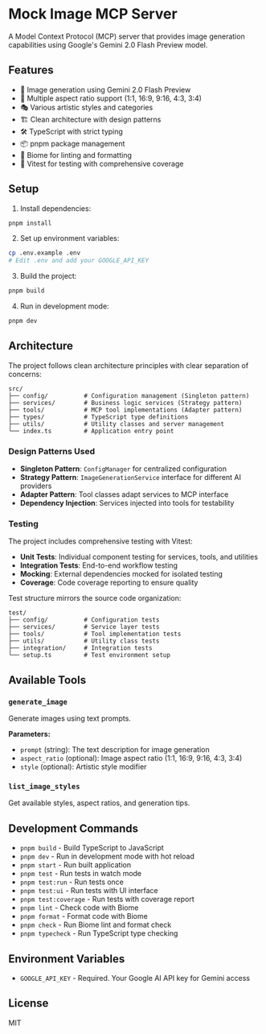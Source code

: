 # Mock Image MCP Server

A Model Context Protocol (MCP) server that provides image generation capabilities using Google's Gemini 2.0 Flash Preview model.

## Features

- 🎨 Image generation using Gemini 2.0 Flash Preview
- 📐 Multiple aspect ratio support (1:1, 16:9, 9:16, 4:3, 3:4)
- 🎭 Various artistic styles and categories
- 🏗️ Clean architecture with design patterns
- 🛠️ TypeScript with strict typing
- 📦 pnpm package management
- 🔧 Biome for linting and formatting
- 🧪 Vitest for testing with comprehensive coverage

## Setup

1. Install dependencies:
```bash
pnpm install
```

2. Set up environment variables:
```bash
cp .env.example .env
# Edit .env and add your GOOGLE_API_KEY
```

3. Build the project:
```bash
pnpm build
```

4. Run in development mode:
```bash
pnpm dev
```

## Architecture

The project follows clean architecture principles with clear separation of concerns:

```
src/
├── config/          # Configuration management (Singleton pattern)
├── services/        # Business logic services (Strategy pattern)
├── tools/           # MCP tool implementations (Adapter pattern)
├── types/           # TypeScript type definitions
├── utils/           # Utility classes and server management
└── index.ts         # Application entry point
```

### Design Patterns Used

- **Singleton Pattern**: `ConfigManager` for centralized configuration
- **Strategy Pattern**: `ImageGenerationService` interface for different AI providers
- **Adapter Pattern**: Tool classes adapt services to MCP interface
- **Dependency Injection**: Services injected into tools for testability

### Testing

The project includes comprehensive testing with Vitest:

- **Unit Tests**: Individual component testing for services, tools, and utilities
- **Integration Tests**: End-to-end workflow testing
- **Mocking**: External dependencies mocked for isolated testing
- **Coverage**: Code coverage reporting to ensure quality

Test structure mirrors the source code organization:
```
test/
├── config/          # Configuration tests
├── services/        # Service layer tests
├── tools/           # Tool implementation tests
├── utils/           # Utility class tests
├── integration/     # Integration tests
└── setup.ts         # Test environment setup
```

## Available Tools

### `generate_image`
Generate images using text prompts.

**Parameters:**
- `prompt` (string): The text description for image generation
- `aspect_ratio` (optional): Image aspect ratio (1:1, 16:9, 9:16, 4:3, 3:4)
- `style` (optional): Artistic style modifier

### `list_image_styles`
Get available styles, aspect ratios, and generation tips.

## Development Commands

- `pnpm build` - Build TypeScript to JavaScript
- `pnpm dev` - Run in development mode with hot reload
- `pnpm start` - Run built application
- `pnpm test` - Run tests in watch mode
- `pnpm test:run` - Run tests once
- `pnpm test:ui` - Run tests with UI interface
- `pnpm test:coverage` - Run tests with coverage report
- `pnpm lint` - Check code with Biome
- `pnpm format` - Format code with Biome
- `pnpm check` - Run Biome lint and format check
- `pnpm typecheck` - Run TypeScript type checking

## Environment Variables

- `GOOGLE_API_KEY` - Required. Your Google AI API key for Gemini access

## License

MIT